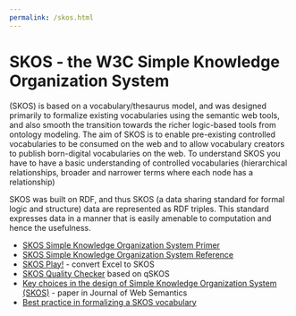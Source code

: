 ```yaml
---
permalink: /skos.html
---
```


# SKOS - the W3C Simple Knowledge Organization System

(SKOS) is based on a vocabulary/thesaurus model, and was designed primarily to formalize existing vocabularies using the semantic web tools, and also smooth the transition towards the richer logic-based tools from ontology modeling. The aim of SKOS is to enable pre-existing controlled vocabularies to be consumed on the web and to allow vocabulary creators to publish born-digital vocabularies on the web.  To understand SKOS you have to have a basic understanding of controlled vocabularies (hierarchical relationships, broader and narrower terms where each node has a relationship)

SKOS was built on RDF, and thus SKOS (a data sharing standard for formal logic and structure) data are represented as RDF triples.  This standard expresses data in a manner that is easily amenable to  computation and hence the usefulness. 

- [SKOS Simple Knowledge Organization System Primer](https://www.w3.org/TR/skos-primer/)
- [SKOS Simple Knowledge Organization System Reference](https://www.w3.org/TR/skos-reference/) 
- [SKOS Play!](http://labs.sparna.fr/skos-play/convert) - convert Excel to SKOS
- [SKOS Quality Checker](https://qskos.poolparty.biz/) based on qSKOS
- [Key choices in the design of Simple Knowledge Organization System (SKOS)](https://doi.org/10.1016/j.websem.2013.05.001) - paper in Journal of Web Semantics
- [Best practice in formalizing a SKOS vocabulary](https://confluence.csiro.au/display/VOCAB/Best+practice+in+formalizing+a+SKOS+vocabulary)